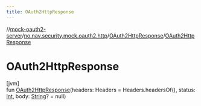 ```yaml
---
title: OAuth2HttpResponse
---
```

//[mock-oauth2-server](../../../index.html)/[no.nav.security.mock.oauth2.http](../index.html)/[OAuth2HttpResponse](index.html)/[OAuth2HttpResponse](-o-auth2-http-response.html)



# OAuth2HttpResponse



[jvm]\
fun [OAuth2HttpResponse](-o-auth2-http-response.html)(headers: Headers = Headers.headersOf(), status: [Int](https://kotlinlang.org/api/latest/jvm/stdlib/kotlin/-int/index.html), body: [String](https://kotlinlang.org/api/latest/jvm/stdlib/kotlin/-string/index.html)? = null)




